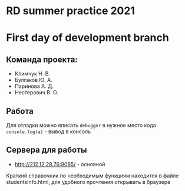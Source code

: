 # RD summer practice 2021

# First day of development branch

## Команда проекта:
* Климчук Н. В.
* Булгаков Ю. А.
* Паринова А. Д.
* Нестерович В. О.

## Работа
Для отладки можно вписать `debugger` в нужное место кода
`console.log(a)` - вывод в консоль

## Сервера для работы
 - http://212.12.28.76:8085/ - основной
 
Краткий справочник по необходимым функциям находится в файле studentsInfo.html, 
для удобного прочтения открывать в браузере
